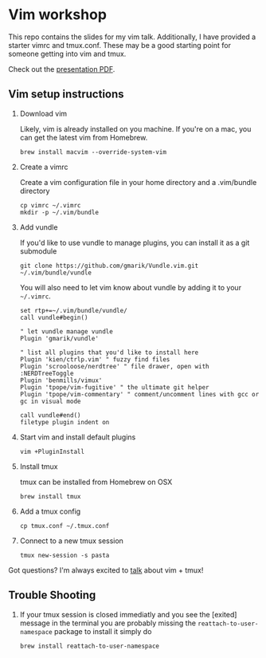 # Vim workshop

This repo contains the slides for my vim talk. Additionally, I have provided a starter vimrc and tmux.conf. These may be a good starting point for someone getting into vim and tmux.

Check out the [presentation PDF](vim-workshop.pdf).

## Vim setup instructions

1. Download vim

	Likely, vim is already installed on you machine. If you're on a mac, you can get the latest vim from Homebrew.

	```shell
	brew install macvim --override-system-vim
	```

1. Create a vimrc

	Create a vim configuration file in your home directory and a .vim/bundle directory
	```shell
	cp vimrc ~/.vimrc
	mkdir -p ~/.vim/bundle
	```

1. Add vundle

	If you'd like to use vundle to manage plugins, you can install it as a git submodule
	```shell
	git clone https://github.com/gmarik/Vundle.vim.git ~/.vim/bundle/vundle
	```

	You will also need to let vim know about vundle by adding it to your `~/.vimrc`.
	```vim
	set rtp+=~/.vim/bundle/vundle/
	call vundle#begin()

	" let vundle manage vundle
	Plugin 'gmarik/vundle'
	
	" list all plugins that you'd like to install here
	Plugin 'kien/ctrlp.vim' " fuzzy find files
	Plugin 'scrooloose/nerdtree' " file drawer, open with :NERDTreeToggle
	Plugin 'benmills/vimux'
	Plugin 'tpope/vim-fugitive' " the ultimate git helper
	Plugin 'tpope/vim-commentary' " comment/uncomment lines with gcc or gc in visual mode

	call vundle#end()
	filetype plugin indent on
	```

1. Start vim and install default plugins

	```shell
	vim +PluginInstall
	```

1. Install tmux

	tmux can be installed from Homebrew on OSX
	```shell
	brew install tmux
	```

1. Add a tmux config

	```shell
	cp tmux.conf ~/.tmux.conf
	```

1. Connect to a new tmux session

	```shell
	tmux new-session -s pasta
	```

Got questions? I'm always excited to [talk](https://twitter.com/nicknisi) about vim + tmux!

## Trouble Shooting 
1. If your tmux session is closed immediatly and you see the [exited] message in the terminal you are probably missing the 	`reattach-to-user-namespace` package to install it simply do

	```shell
	brew install reattach-to-user-namespace
	```
